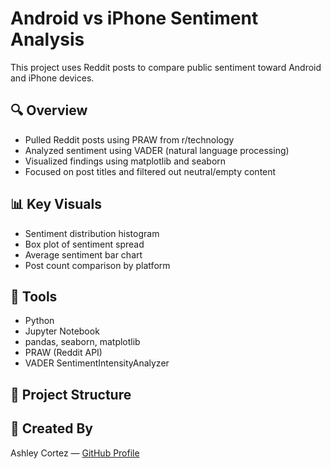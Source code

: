 # Android vs iPhone Sentiment Analysis

This project uses Reddit posts to compare public sentiment toward Android and iPhone devices.

## 🔍 Overview
- Pulled Reddit posts using PRAW from r/technology
- Analyzed sentiment using VADER (natural language processing)
- Visualized findings using matplotlib and seaborn
- Focused on post titles and filtered out neutral/empty content

## 📊 Key Visuals
- Sentiment distribution histogram
- Box plot of sentiment spread
- Average sentiment bar chart
- Post count comparison by platform

## 🧰 Tools
- Python
- Jupyter Notebook
- pandas, seaborn, matplotlib
- PRAW (Reddit API)
- VADER SentimentIntensityAnalyzer

## 📁 Project Structure



## 📌 Created By
Ashley Cortez — [GitHub Profile](https://github.com/ashleyncortez)
